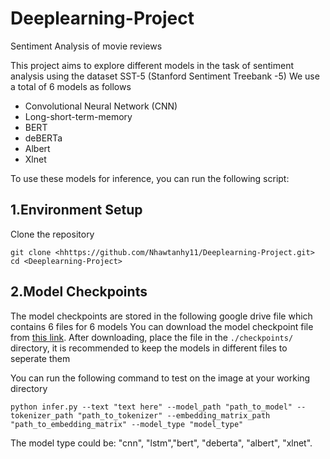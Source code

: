 # Deeplearning-Project

Sentiment Analysis of movie reviews

This project aims to explore different models in the task of sentiment analysis using the dataset SST-5 (Stanford Sentiment Treebank -5) 
We use a total of 6 models as follows
- Convolutional Neural Network (CNN)
- Long-short-term-memory
- BERT
- deBERTa
- Albert
- Xlnet

To use these models for inference, you can run the following script:

## 1.Environment Setup
Clone the repository 
```
git clone <hhttps://github.com/Nhawtanhy11/Deeplearning-Project.git>
cd <Deeplearning-Project>
```

## 2.Model Checkpoints

The model checkpoints  are stored in the following google drive file which contains 6 files for 6 models
You can download the model checkpoint file from [this link](https://drive.google.com/drive/folders/1bStB5XpMiF0uwCB2WM7IkjHLEFZVGm74?usp=drive_link).
After downloading, place the file in the `./checkpoints/` directory, it is recommended to keep the models in different files to seperate them 

You can run the following command to test on the image at your working directory
```
python infer.py --text "text here" --model_path "path_to_model" --tokenizer_path "path_to_tokenizer" --embedding_matrix_path "path_to_embedding_matrix" --model_type "model_type"
```
The model type could be: "cnn", "lstm","bert", "deberta", "albert", "xlnet".

